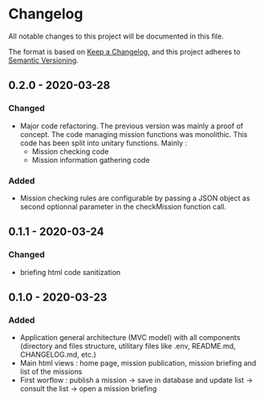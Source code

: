 # Changelog

All notable changes to this project will be documented in this file.

The format is based on [Keep a Changelog](https://keepachangelog.com/en/1.0.0/),
and this project adheres to [Semantic Versioning](https://semver.org/spec/v2.0.0.html).

## 0.2.0 - 2020-03-28

### Changed

* Major code refactoring. The previous version was mainly a proof of concept. The code managing mission functions was monolithic. This code has been split into unitary functions. Mainly :
  * Mission checking code
  * Mission information gathering code

### Added

* Mission checking rules are configurable by passing a JSON object as second optionnal parameter in the checkMission function call.

## 0.1.1 - 2020-03-24

### Changed

* briefing html code sanitization

## 0.1.0 - 2020-03-23

### Added

* Application general architecture (MVC model) with all components (directory and files structure, utilitary files like .env, README.md, CHANGELOG.md, etc.)
* Main html views : home page, mission publication, mission briefing and list of the missions
* First worflow : publish a mission -> save in database and update list -> consult the list -> open a mission briefing
